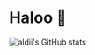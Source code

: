 # Haloo 👋

![aldii's GitHub stats](https://github-readme-stats.vercel.app/api?username=aldiahmad7&show_icons=true&theme=dark)
